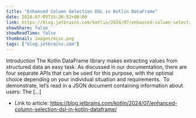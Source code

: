 ```yaml
---
title: "Enhanced Column Selection DSL in Kotlin DataFrame"
date: 2024-07-09T15:26:52+00:00
link: https://blog.jetbrains.com/kotlin/2024/07/enhanced-column-selection-dsl-in-kotlin-dataframe/
showShare: false
showReadTime: false
thumbnail: images/misc.png
tags: ["blog.jetbrains.com"]
---
```

Introduction The Kotlin DataFrame library makes extracting values from structured data an easy task. As discussed in our documentation, there are four separate APIs that can be used for this purpose, with the optimal choice depending on your individual situation and requirements.  To demonstrate, let’s read in a JSON document containing information about users: The […]

- Link to article: https://blog.jetbrains.com/kotlin/2024/07/enhanced-column-selection-dsl-in-kotlin-dataframe/